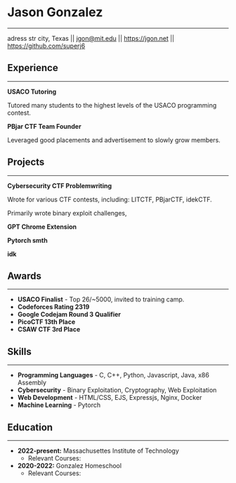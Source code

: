 # Jason Gonzalez
---

adress str city, Texas || <jgon@mit.edu>  || <https://jgon.net> || <https://github.com/superj6>   
##  Experience
---


**USACO Tutoring**

Tutored many students to the highest levels of the USACO programming contest.

**PBjar CTF Team Founder**

Leveraged good placements and advertisement to slowly grow members.


## Projects
---

**Cybersecurity CTF Problemwriting**

Wrote for various CTF contests, including: LITCTF, PBjarCTF, idekCTF.

Primarily wrote binary exploit challenges, 

**GPT Chrome Extension**

**Pytorch smth**

**idk**


## Awards
---

- **USACO Finalist** - Top 26/~5000, invited to training camp.
- **Codeforces Rating 2319**
- **Google Codejam Round 3 Qualifier**
- **PicoCTF 13th Place**
- **CSAW CTF 3rd Place**

## Skills
---

- **Programming Languages** - C, C++, Python, Javascript, Java, x86 Assembly
- **Cybersecurity** - Binary Exploitation, Cryptography, Web Exploitation
- **Web Development** - HTML/CSS, EJS, Expressjs, Nginx, Docker
- **Machine Learning** - Pytorch

## Education
---

- **2022-present:** Massachusettes Institute of Technology
  - Relevant Courses: 
- **2020-2022:** Gonzalez Homeschool
  - Relevant Courses: 
